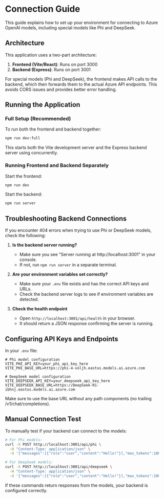 # Connection Guide

This guide explains how to set up your environment for connecting to Azure OpenAI models, including special models like Phi and DeepSeek.

## Architecture

This application uses a two-part architecture:

1. **Frontend (Vite/React)**: Runs on port 3000
2. **Backend (Express)**: Runs on port 3001

For special models (Phi and DeepSeek), the frontend makes API calls to the backend, which then forwards them to the actual Azure API endpoints. This avoids CORS issues and provides better error handling.

## Running the Application

### Full Setup (Recommended)

To run both the frontend and backend together:

```bash
npm run dev:full
```

This starts both the Vite development server and the Express backend server using concurrently.

### Running Frontend and Backend Separately

Start the frontend:

```bash
npm run dev
```

Start the backend:

```bash
npm run server
```

## Troubleshooting Backend Connections

If you encounter 404 errors when trying to use Phi or DeepSeek models, check the following:

1. **Is the backend server running?** 
   - Make sure you see "Server running at http://localhost:3001" in your console.
   - If not, run `npm run server` in a separate terminal.

2. **Are your environment variables set correctly?**
   - Make sure your `.env` file exists and has the correct API keys and URLs.
   - Check the backend server logs to see if environment variables are detected.

3. **Check the health endpoint**
   - Open `http://localhost:3001/api/health` in your browser.
   - It should return a JSON response confirming the server is running.

## Configuring API Keys and Endpoints

In your `.env` file:

```
# Phi model configuration
VITE_PHI_API_KEY=your_phi_api_key_here
VITE_PHI_BASE_URL=https://phi-4-voljh.eastus.models.ai.azure.com

# DeepSeek model configuration
VITE_DEEPSEEK_API_KEY=your_deepseek_api_key_here
VITE_DEEPSEEK_BASE_URL=https://DeepSeek-R1-ibhnj.eastus.models.ai.azure.com
```

Make sure to use the base URL without any path components (no trailing /v1/chat/completions).

## Manual Connection Test

To manually test if your backend can connect to the models:

```bash
# For Phi models:
curl -X POST http://localhost:3001/api/phi \
  -H "Content-Type: application/json" \
  -d '{"messages":[{"role":"user","content":"Hello!"}],"max_tokens":100}'

# For DeepSeek models:
curl -X POST http://localhost:3001/api/deepseek \
  -H "Content-Type: application/json" \
  -d '{"messages":[{"role":"user","content":"Hello!"}],"max_tokens":100}'
```

If these commands return responses from the models, your backend is configured correctly.
